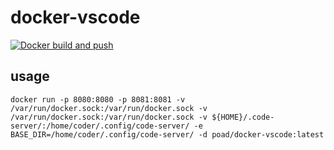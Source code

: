 # docker-vscode
[![Docker build and push](https://github.com/poad/docker-vscode/actions/workflows/main.yml/badge.svg)](https://github.com/poad/docker-vscode/actions/workflows/main.yml)

## usage

```
docker run -p 8080:8080 -p 8081:8081 -v /var/run/docker.sock:/var/run/docker.sock -v /var/run/docker.sock:/var/run/docker.sock -v ${HOME}/.code-server/:/home/coder/.config/code-server/ -e BASE_DIR=/home/coder/.config/code-server/ -d poad/docker-vscode:latest
```
